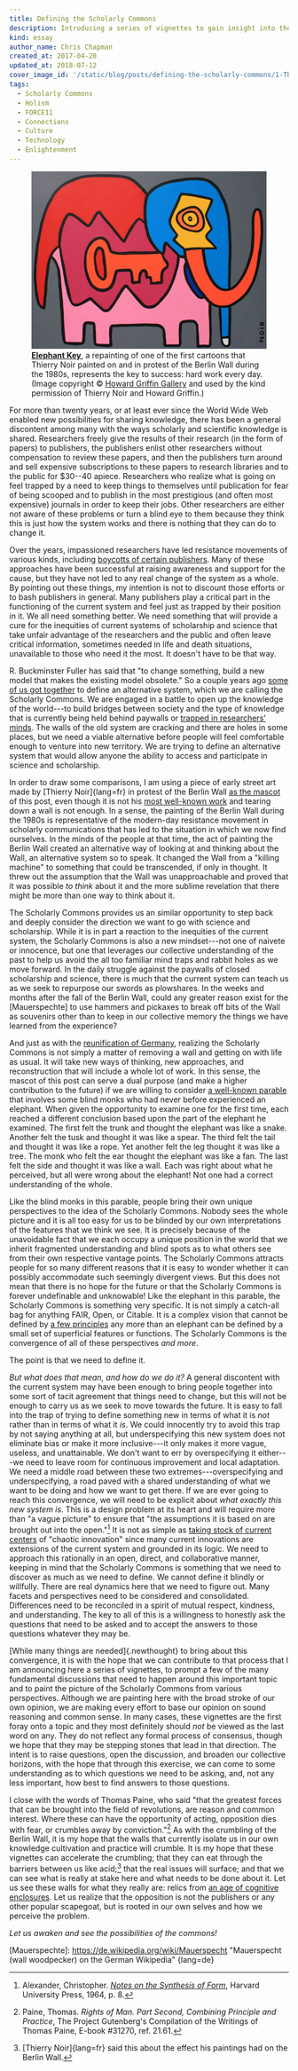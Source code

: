 ```yaml
---
title: Defining the Scholarly Commons
description: Introducing a series of vignettes to gain insight into the Scholarly Commons.
kind: essay
author_name: Chris Chapman
created_at: 2017-04-20
updated_at: 2018-07-12
cover_image_id: '/static/blog/posts/defining-the-scholarly-commons/1-Thierry-Noir-Howard-Griffin-Gallery_742_560_80_s_c1_smart_scale.jpg'
tags:
  - Scholarly Commons
  - Holism
  - FORCE11
  - Connections
  - Culture
  - Technology
  - Enlightenment
---
```

<figure id="the-key-to-success" property="schema:sharedContent" class="img" resource="#the-key-to-success" typeof="schema:ImageObject">
  <link property="schema:representativeOfPage" resource="schema:True" />
  <meta property="schema:width" content="742 px" datatype="schema:Distance" />
  <meta property="schema:height" content="560 px" datatype="schema:Distance" />
  <meta property="schema:contentSize" content="51KB" />
  <img property="schema:contentUrl" class="static" alt="An elephant made of various brightly colored components and a large key in the middle" src="1-Thierry-Noir-Howard-Griffin-Gallery_742_560_80_s_c1_smart_scale.jpg" />
  <figcaption property="schema:caption"><b><a href="https://howardgriffinprints.com/print/thierry-noir/elephant-key-dark-grey/">Elephant Key</a></b>, a repainting of one of the first cartoons that <span lang="fr">Thierry Noir</span> painted on and in protest of the Berlin Wall during the 1980s, represents the key to success: hard work every day. (Image copyright © <a property="pav:retrievedFrom" href="http://howardgriffingallery.com/images/made/uploads/images/1-Thierry-Noir-Howard-Griffin-Gallery_742_560_80_s_c1_smart_scale.jpg">Howard Griffin Gallery</a> and used by the kind permission of <span lang="fr">Thierry Noir</span> and Howard Griffin.)</figcaption>
</figure>

For more than twenty years, or at least ever since the World Wide Web enabled
new possibilities for sharing knowledge, there has been a general discontent
among many with the ways scholarly and scientific knowledge is shared.
Researchers freely give the results of their research (in the form of papers)
to publishers, the publishers enlist other researchers without compensation to
review these papers, and then the publishers turn around and sell expensive
subscriptions to these papers to research libraries and to the public for
$30--40 apiece. Researchers who realize what is going on feel trapped by a need
to keep things to themselves until publication for fear of being scooped and to
publish in the most prestigious (and often most expensive) journals in order to
keep their jobs. Other researchers are either not aware of these problems or
turn a blind eye to them because they think this is just how the system works
and there is nothing that they can do to change it.

Over the years, impassioned researchers have led resistance movements of
various kinds, including [boycotts of certain publishers][boycotts]. Many of
these approaches have been successful at raising awareness and support for the
cause, but they have not led to any real change of the system as a whole. By
pointing out these things, my intention is not to discount those efforts or to
bash publishers in general. Many publishers play a critical part in the
functioning of the current system and feel just as trapped by their position in
it. We all need something better. We need something that will provide a cure
for the inequities of current systems of scholarship and science that take
unfair advantage of the researchers and the public and often leave critical
information, sometimes needed in life and death situations, unavailable to
those who need it the most. It doesn't have to be that way.

<!--MORE-->

R. Buckminster Fuller has said that "to change something, build a new model
that makes the existing model obsolete." So a couple years ago [some of us got
together][scwg] to define an alternative system, which we are calling the
Scholarly Commons. We are engaged in a battle to open up the knowledge of the
world---to build bridges between society and the type of knowledge that is
currently being held behind paywalls or [trapped in researchers' minds][opening
knowledge]. The walls of the old system are cracking and there are holes in
some places, but we need a viable alternative before people will feel
comfortable enough to venture into new territory. We are trying to define an
alternative system that would allow anyone the ability to access and
participate in science and scholarship.

In order to draw some comparisons, I am using a piece of early street art made
by [Thierry Noir]{lang=fr} in protest of the Berlin Wall [as the
mascot](#the-key-to-success) of this post, even though it is not his [most
well-known work][mutations] and tearing down a wall is not enough. In a sense,
the painting of the Berlin Wall during the 1980s is representative of the
modern-day resistance movement in scholarly communications that has led to the
situation in which we now find ourselves. In the minds of the people at that
time, the act of painting the Berlin Wall created an alternative way of looking
at and thinking about the Wall, an alternative system so to speak. It changed
the Wall from a "killing machine" to something that could be transcended, if
only in thought. It threw out the assumption that the Wall was unapproachable
and proved that it was possible _to think_ about it and the more sublime
revelation that there might be more than one way to think about it.

The Scholarly Commons provides us an similar opportunity to step back and
deeply consider the direction we want to go with science and scholarship. While
it is in part a reaction to the inequities of the current system, the Scholarly
Commons is also a new mindset---not one of naivete or innocence, but one that
leverages our collective understanding of the past to help us avoid the all too
familiar mind traps and rabbit holes as we move forward. In the daily struggle
against the paywalls of closed scholarship and science, there is much that the
current system can teach us as we seek to repurpose our swords as plowshares.
In the weeks and months after the fall of the Berlin Wall, could any greater
reason exist for the [Mauerspechte] to use hammers and pickaxes to break off
bits of the Wall as souvenirs other than to keep in our collective memory the
things we have learned from the experience?

And just as with the [reunification of Germany], realizing the Scholarly
Commons is not simply a matter of removing a wall and getting on with life as
usual. It will take new ways of thinking, new approaches, and reconstruction
that will include a whole lot of work. In this sense, the mascot of this post
can serve a dual purpose (and make a higher contribution to the future) if we
are willing to consider [a well-known parable][parable] that involves some
blind monks who had never before experienced an elephant. When given the
opportunity to examine one for the first time, each reached a different
conclusion based upon the part of the elephant he examined. The first felt the
trunk and thought the elephant was like a snake. Another felt the tusk and
thought it was like a spear. The third felt the tail and thought it was like a
rope. Yet another felt the leg thought it was like a tree. The monk who felt
the ear thought the elephant was like a fan. The last felt the side and thought
it was like a wall. Each was right about what he perceived, but all were wrong
about the elephant! Not one had a correct understanding of the whole.

Like the blind monks in this parable, people bring their own unique
perspectives to the idea of the Scholarly Commons. Nobody sees the whole
picture and it is all too easy for us to be blinded by our own interpretations
of the features that we think we see. It is precisely because of the
unavoidable fact that we each occupy a unique position in the world that we
inherit fragmented understanding and blind spots as to what others see from
their own respective vantage points. The Scholarly Commons attracts people for
so many different reasons that it is easy to wonder whether it can possibly
accommodate such seemingly divergent views. But this does not mean that there
is no hope for the future or that the Scholarly Commons is forever undefinable
and unknowable! Like the elephant in this parable, the Scholarly Commons is
something very specific. It is not simply a catch-all bag for anything FAIR,
Open, or Citable. It is a complex vision that cannot be defined by [a few
principles][principles] any more than an elephant can be defined by a small set
of superficial features or functions. The Scholarly Commons is the convergence
of all of these perspectives _and more_.

The point is that we need to define it.

_But what does that mean, and how do we do it?_ A general discontent with the
current system may have been enough to bring people together into some sort of
tacit agreement that things need to change, but this will not be enough to
carry us as we seek to move towards the future. It is easy to fall into the
trap of trying to define something new in terms of what it is _not_ rather than
in terms of what it _is_. We could innocently try to avoid this trap by not
saying anything at all, but underspecifying this new system does not eliminate
bias or make it more inclusive---it only makes it more vague, useless, and
unattainable. We don't want to err by overspecifying it either---we need to
leave room for continuous improvement and local adaptation. We need a middle
road between these two extremes---overspecifying and underspecifying, a road
paved with a shared understanding of what we want to be doing and how we want
to get there. If we are ever going to reach this convergence, we will need to
be explicit about _what exactly this new system is_. This is a design problem
at its heart and will require more than "a vague picture" to ensure that "the
assumptions it is based on are brought out into the open."[^notes] It is not as
simple as [taking stock of current centers][gaps and systems] of "chaotic
innovation" since many current innovations are extensions of the current system
and grounded in its logic. We need to approach this rationally in an open,
direct, and collaborative manner, keeping in mind that the Scholarly Commons is
something that we need to discover as much as we need to define. We cannot
define it blindly or willfully. There are real dynamics here that we need to
figure out. Many facets and perspectives need to be considered and
consolidated. Differences need to be reconciled in a spirit of mutual respect,
kindness, and understanding. The key to all of this is a willingness to
honestly ask the questions that need to be asked and to accept the answers to
those questions whatever they may be.

[While many things are needed]{.newthought} to bring about this convergence, it
is with the hope that we can contribute to that process that I am announcing
here a series of vignettes, to prompt a few of the many fundamental discussions
that need to happen around this important topic and to paint the picture of the
Scholarly Commons from various perspectives. Although we are painting here with
the broad stroke of our own opinion, we are making every effort to base our
opinion on sound reasoning and common sense. In many cases, these vignettes are
the first foray onto a topic and they most definitely should _not_ be viewed as
the last word on any. They do not reflect any formal process of consensus,
though we hope that they may be stepping stones that lead in that direction.
The intent is to raise questions, open the discussion, and broaden our
collective horizons, with the hope that through this exercise, we can come to
some understanding as to which questions we need to be asking, and, not any
less important, how best to find answers to those questions.

I close with the words of Thomas Paine, who said "that the greatest forces that
can be brought into the field of revolutions, are reason and common interest.
Where these can have the opportunity of acting, opposition dies with fear, or
crumbles away by conviction."[^paine] As with the crumbling of the Berlin Wall,
it is my hope that the walls that currently isolate us in our own knowledge
cultivation and practice will crumble. It is my hope that these vignettes can
accelerate the crumbling; that they can eat through the barriers between us
like acid;[^thierry_noir] that the real issues will surface; and that we can
see what is really at stake here and what needs to be done about it. Let us see
these walls for what they really are: relics from [an age of cognitive
enclosures][opening knowledge]. Let us realize that the opposition is not the
publishers or any other popular scapegoat, but is rooted in our own selves and
how we perceive the problem.

_Let us awaken and see the possibilities of the commons!_

[boycotts]: <https://organizationsandsocialchange.wordpress.com/2016/02/15/to-all-academics-lets-boycott-commercial-publishers/>
[Buckminster]: <http://www.davidmcelroy.org/?p=18991> "We can’t defeat the existing system; we must build a better one instead, by David McElroy"
[mutations]: <https://www.independent.co.uk/arts-entertainment/art/features/thierry-noir-the-street-artist-who-mutated-the-berlin-wall-in-protest-9316814.html> "Meet Thierry Noir: The street artist who 'mutated' the Berlin Wall in protest, on The Independent"
[reunification of Germany]: <https://en.wikipedia.org/wiki/German_reunification> "German Reunification, on Wikipedia"
[parable]: <https://en.wikipedia.org/wiki/Blind_men_and_an_elephant> "Blind Men and an Elephant, on Wikipedia"
[principles]: <https://www.force11.org/group/scholarly-commons-working-group-wp2principles/principles-scholarly-commons-open-comments> "About the principles of the Scholarly Commons"
[scwg]: <https://www.force11.org/group/scholarly-commons-working-group> "The Scholarly Commons Working Group at FORCE11"
[opening knowledge]: <../opening-knowledge/> "The Pentandra Blog → Opening Knowledge"
[gaps and systems]: <../putting-the-pieces-together-technology/#on-gaps-and-systems> "The Pentandra Blog → Putting the Pieces Together: Technology → On Gaps and Systems"
[Mauerspechte]: <https://de.wikipedia.org/wiki/Mauerspecht> "Mauerspecht (wall woodpecker) on the German Wikipedia" {lang=de}

[^notes]:

    Alexander, Christopher. <cite>[Notes on the Synthesis of
    Form](https://books.google.com/books?id=Kh3T3XFUfPQC)</cite>, Harvard
    University Press, 1964, p. 8.

[^paine]:

    Paine, Thomas. <cite>Rights of Man. Part Second, Combining Principle and
    Practice</cite>, The Project Gutenberg's Compilation of the Writings of
    Thomas Paine, E-book #31270, ref. 21.61.

    [^thierry_noir]: [Thierry Noir]{lang=fr} said this about the effect his paintings had on the Berlin Wall.
